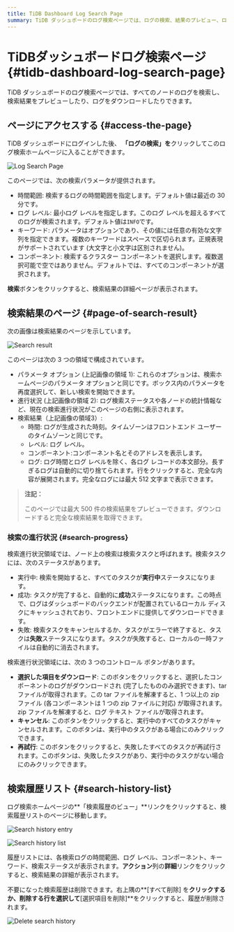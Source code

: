 ```yaml
---
title: TiDB Dashboard Log Search Page
summary: TiDB ダッシュボードのログ検索ページでは、ログの検索、結果のプレビュー、ログのダウンロードが可能です。ユーザーはログイン後にこのページにアクセスし、検索の時間範囲、ログ レベル、キーワード、コンポーネントを指定できます。検索結果ページには、パラメータ オプション、検索の進行状況、検索結果が表示されます。ユーザーは選択したログをダウンロードしたり、実行中のタスクをキャンセルしたり、失敗したタスクを再試行したりできます。検索履歴リストには過去の検索の詳細が表示され、不要な履歴を削除できます。
---
```


# TiDBダッシュボードログ検索ページ {#tidb-dashboard-log-search-page}

TiDB ダッシュボードのログ検索ページでは、すべてのノードのログを検索し、検索結果をプレビューしたり、ログをダウンロードしたりできます。

## ページにアクセスする {#access-the-page}

TiDB ダッシュボードにログインした後、 **「ログの検索」を**クリックしてこのログ検索ホームページに入ることができます。

![Log Search Page](https://download.pingcap.com/images/docs/dashboard/dashboard-log-search-home.png)

このページでは、次の検索パラメータが提供されます。

-   時間範囲: 検索するログの時間範囲を指定します。デフォルト値は最近の 30 分です。
-   ログ レベル: 最小ログ レベルを指定します。このログ レベルを超えるすべてのログが検索されます。デフォルト値は`INFO`です。
-   キーワード: パラメータはオプションであり、その値には任意の有効な文字列を指定できます。複数のキーワードはスペースで区切られます。正規表現がサポートされています (大文字と小文字は区別されません)。
-   コンポーネント: 検索するクラスター コンポーネントを選択します。複数選択可能で空ではありません。デフォルトでは、すべてのコンポーネントが選択されます。

**検索**ボタンをクリックすると、検索結果の詳細ページが表示されます。

## 検索結果のページ {#page-of-search-result}

次の画像は検索結果のページを示しています。

![Search result](https://download.pingcap.com/images/docs/dashboard/dashboard-log-search-result.png)

このページは次の 3 つの領域で構成されています。

-   パラメータ オプション (上記画像の領域 1): これらのオプションは、検索ホームページのパラメータ オプションと同じです。ボックス内のパラメータを再度選択して、新しい検索を開始できます。
-   進行状況 (上記画像の領域 2): ログ検索ステータスや各ノードの統計情報など、現在の検索進行状況がこのページの右側に表示されます。
-   検索結果（上記画像の領域3）:
    -   時間: ログが生成された時刻。タイムゾーンはフロントエンド ユーザーのタイムゾーンと同じです。
    -   レベル: ログ レベル。
    -   コンポーネント:コンポーネント名とそのアドレスを表示します。
    -   ログ: ログ時間とログ レベルを除く、各ログ レコードの本文部分。長すぎるログは自動的に切り捨てられます。行をクリックすると、完全な内容が展開されます。完全なログには最大 512 文字まで表示できます。

> **注記：**
>
> このページでは最大 500 件の検索結果をプレビューできます。ダウンロードすると完全な検索結果を取得できます。

### 検索の進行状況 {#search-progress}

検索進行状況領域では、ノード上の検索は検索タスクと呼ばれます。検索タスクには、次のステータスがあります。

-   実行中: 検索を開始すると、すべてのタスクが**実行中**ステータスになります。
-   成功: タスクが完了すると、自動的に**成功**ステータスになります。この時点で、ログはダッシュボードのバックエンドが配置されているローカル ディスクにキャッシュされており、フロントエンドに提供してダウンロードできます。
-   失敗: 検索タスクをキャンセルするか、タスクがエラーで終了すると、タスクは**失敗**ステータスになります。タスクが失敗すると、ローカルの一時ファイルは自動的に消去されます。

検索進行状況領域には、次の 3 つのコントロール ボタンがあります。

-   **選択した項目をダウンロード**: このボタンをクリックすると、選択したコンポーネントのログがダウンロードされ (完了したもののみ選択できます)、tar ファイルが取得されます。この tar ファイルを解凍すると、1 つ以上の zip ファイル (各コンポーネントは 1 つの zip ファイルに対応) が取得されます。zip ファイルを解凍すると、ログ テキスト ファイルが取得されます。
-   **キャンセル**: このボタンをクリックすると、実行中のすべてのタスクがキャンセルされます。このボタンは、実行中のタスクがある場合にのみクリックできます。
-   **再試行**: このボタンをクリックすると、失敗したすべてのタスクが再試行されます。このボタンは、失敗したタスクがあり、実行中のタスクがない場合にのみクリックできます。

## 検索履歴リスト {#search-history-list}

ログ検索ホームページの**「検索履歴のビュー」**リンクをクリックすると、検索履歴リストのページに移動します。

![Search history entry](https://download.pingcap.com/images/docs/dashboard/dashboard-log-search-history-entry.png)

![Search history list](https://download.pingcap.com/images/docs/dashboard/dashboard-log-search-history.png)

履歴リストには、各検索ログの時間範囲、ログ レベル、コンポーネント、キーワード、検索ステータスが表示されます。**アクション**列の**詳細**リンクをクリックすると、検索結果の詳細が表示されます。

不要になった検索履歴は削除できます。右上隅の**[すべて削除] を**クリックするか、削除する行を選択して**[選択項目を削除]**をクリックすると、履歴が削除されます。

![Delete search history](https://download.pingcap.com/images/docs/dashboard/dashboard-log-search-delete-history.png)
